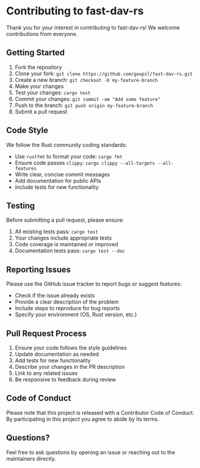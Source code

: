 # Contributing to fast-dav-rs

Thank you for your interest in contributing to fast-dav-rs! We welcome contributions from everyone.

## Getting Started

1. Fork the repository
2. Clone your fork: `git clone https://github.com/goopil/fast-dav-rs.git`
3. Create a new branch: `git checkout -b my-feature-branch`
4. Make your changes
5. Test your changes: `cargo test`
6. Commit your changes: `git commit -am "Add some feature"`
7. Push to the branch: `git push origin my-feature-branch`
8. Submit a pull request

## Code Style

We follow the Rust community coding standards:

- Use `rustfmt` to format your code: `cargo fmt`
- Ensure code passes `clippy`: `cargo clippy --all-targets --all-features`
- Write clear, concise commit messages
- Add documentation for public APIs
- Include tests for new functionality

## Testing

Before submitting a pull request, please ensure:

1. All existing tests pass: `cargo test`
2. Your changes include appropriate tests
3. Code coverage is maintained or improved
4. Documentation tests pass: `cargo test --doc`

## Reporting Issues

Please use the GitHub issue tracker to report bugs or suggest features:

- Check if the issue already exists
- Provide a clear description of the problem
- Include steps to reproduce for bug reports
- Specify your environment (OS, Rust version, etc.)

## Pull Request Process

1. Ensure your code follows the style guidelines
2. Update documentation as needed
3. Add tests for new functionality
4. Describe your changes in the PR description
5. Link to any related issues
6. Be responsive to feedback during review

## Code of Conduct

Please note that this project is released with a Contributor Code of Conduct. By participating in this project you agree to abide by its terms.

## Questions?

Feel free to ask questions by opening an issue or reaching out to the maintainers directly.
